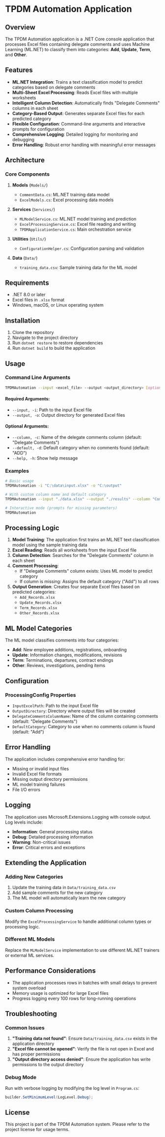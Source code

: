 # TPDM Automation Application

## Overview

The TPDM Automation application is a .NET Core console application that processes Excel files containing delegate comments and uses Machine Learning (ML.NET) to classify them into categories: **Add**, **Update**, **Term**, and **Other**.

## Features

- **ML.NET Integration**: Trains a text classification model to predict categories based on delegate comments
- **Multi-Sheet Excel Processing**: Reads Excel files with multiple worksheets
- **Intelligent Column Detection**: Automatically finds "Delegate Comments" columns in each sheet
- **Category-Based Output**: Generates separate Excel files for each predicted category
- **Flexible Configuration**: Command-line arguments and interactive prompts for configuration
- **Comprehensive Logging**: Detailed logging for monitoring and debugging
- **Error Handling**: Robust error handling with meaningful error messages

## Architecture

### Core Components

1. **Models** (`Models/`)
   - `CommentData.cs`: ML.NET training data model
   - `ExcelModels.cs`: Excel processing data models

2. **Services** (`Services/`)
   - `MLModelService.cs`: ML.NET model training and prediction
   - `ExcelProcessingService.cs`: Excel file reading and writing
   - `TPDMApplicationService.cs`: Main orchestration service

3. **Utilities** (`Utils/`)
   - `ConfigurationHelper.cs`: Configuration parsing and validation

4. **Data** (`Data/`)
   - `training_data.csv`: Sample training data for the ML model

## Requirements

- .NET 8.0 or later
- Excel files in `.xlsx` format
- Windows, macOS, or Linux operating system

## Installation

1. Clone the repository
2. Navigate to the project directory
3. Run `dotnet restore` to restore dependencies
4. Run `dotnet build` to build the application

## Usage

### Command Line Arguments

```bash
TPDMAutomation --input <excel_file> --output <output_directory> [options]
```

#### Required Arguments:
- `--input, -i`: Path to the input Excel file
- `--output, -o`: Output directory for generated Excel files

#### Optional Arguments:
- `--column, -c`: Name of the delegate comments column (default: "Delegate Comments")
- `--default, -d`: Default category when no comments found (default: "ADD")
- `--help, -h`: Show help message

### Examples

```bash
# Basic usage
TPDMAutomation -i "C:\data\input.xlsx" -o "C:\output"

# With custom column name and default category
TPDMAutomation --input "./data.xlsx" --output "./results" --column "Comments" --default "UPDATE"

# Interactive mode (prompts for missing parameters)
TPDMAutomation
```

## Processing Logic

1. **Model Training**: The application first trains an ML.NET text classification model using the sample training data
2. **Excel Reading**: Reads all worksheets from the input Excel file
3. **Column Detection**: Searches for the "Delegate Comments" column in each sheet
4. **Comment Processing**: 
   - If "Delegate Comments" column exists: Uses ML model to predict category
   - If column is missing: Assigns the default category ("Add") to all rows
5. **Output Generation**: Creates four separate Excel files based on predicted categories:
   - `Add_Records.xlsx`
   - `Update_Records.xlsx` 
   - `Term_Records.xlsx`
   - `Other_Records.xlsx`

## ML Model Categories

The ML model classifies comments into four categories:

- **Add**: New employee additions, registrations, onboarding
- **Update**: Information changes, modifications, revisions
- **Term**: Terminations, departures, contract endings
- **Other**: Reviews, investigations, pending items

## Configuration

### ProcessingConfig Properties

- `InputExcelPath`: Path to the input Excel file
- `OutputDirectory`: Directory where output files will be created
- `DelegateCommentsColumnName`: Name of the column containing comments (default: "Delegate Comments")
- `DefaultCategory`: Category to use when no comments column is found (default: "Add")

## Error Handling

The application includes comprehensive error handling for:

- Missing or invalid input files
- Invalid Excel file formats
- Missing output directory permissions
- ML model training failures
- File I/O errors

## Logging

The application uses Microsoft.Extensions.Logging with console output. Log levels include:

- **Information**: General processing status
- **Debug**: Detailed processing information
- **Warning**: Non-critical issues
- **Error**: Critical errors and exceptions

## Extending the Application

### Adding New Categories

1. Update the training data in `Data/training_data.csv`
2. Add sample comments for the new category
3. The ML model will automatically learn the new category

### Custom Column Processing

Modify the `ExcelProcessingService` to handle additional column types or processing logic.

### Different ML Models

Replace the `MLModelService` implementation to use different ML.NET trainers or external ML services.

## Performance Considerations

- The application processes rows in batches with small delays to prevent system overload
- Memory usage is optimized for large Excel files
- Progress logging every 100 rows for long-running operations

## Troubleshooting

### Common Issues

1. **"Training data not found"**: Ensure `Data/training_data.csv` exists in the application directory
2. **"Excel file cannot be opened"**: Verify the file is not open in Excel and has proper permissions
3. **"Output directory access denied"**: Ensure the application has write permissions to the output directory

### Debug Mode

Run with verbose logging by modifying the log level in `Program.cs`:

```csharp
builder.SetMinimumLevel(LogLevel.Debug);
```

## License

This project is part of the TPDM Automation system. Please refer to the project license for usage terms.